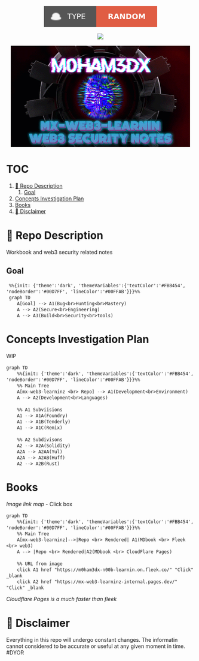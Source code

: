 <p align="center">
<a href="https://twitter.com/m0ham3dxx" target="_blank">
<img src="./img/trs.svg">
</a>
</p>
<p align="center">
<a href="https://twitter.com/m0ham3dxx" target="_blank">
<img src="https://hits.seeyoufarm.com/api/count/incr/badge.svg?url=https%3A%2F%2Fgithub.com%2Fm0ham3dx%2Fmx-web3-learninz&count_bg=%23FF34EB&title_bg=%23000000&icon=exercism.svg&icon_color=%23FFD400&title=n00byn00bz&edge_flat=false/">
</a>
</p>

<p align="center">
<a href="https://twitter.com/m0ham3dxx" target="_blank">
<img src="./img/mxh.gif">
</a>
</p>

<h1>TOC</h1>

1. [🍌 Repo Description](#-repo-description)
   1. [Goal](#goal)
2. [Concepts Investigation Plan](#concepts-investigation-plan)
3. [Books](#books)
4. [🍌 Disclaimer](#-disclaimer)

# 🍌 Repo Description 

Workbook and web3 security related notes 
   
## Goal 

```mermaid
 %%{init: {'theme':'dark', 'themeVariables':{'textColor':'#FBB454', 'nodeBorder':'#00D7FF', 'lineColor':'#00FFAB'}}}%%
 graph TD
    A[Goal] --> A1(Bug<br>Hunting<br>Mastery)
    A --> A2(Secure<br>Engineering)
    A --> A3(Build<br>Security<br>tools)    
```

# Concepts Investigation Plan 

WIP

```mermaid 
graph TD
    %%{init: {'theme':'dark', 'themeVariables':{'textColor':'#FBB454', 'nodeBorder':'#00D7FF', 'lineColor':'#00FFAB'}}}%% 
    %% Main Tree
    A[mx-web3-learninz <br> Repo] --> A1(Development<br>Environment)
    A --> A2(Development<br>Languages)

    %% A1 Subviisions 
    A1 --> A1A(Foundry)
    A1 --> A1B(Tenderly)
    A1 --> A1C(Remix)

    %% A2 Subdivisons 
    A2 --> A2A(Solidity)
    A2A --> A2AA(Yul)
    A2A --> A2AB(Huff)
    A2 --> A2B(Rust)

```

# Books 

*Image link map* - Click box

```mermaid 
graph TD
    %%{init: {'theme':'dark', 'themeVariables':{'textColor':'#FBB454', 'nodeBorder':'#00D7FF', 'lineColor':'#00FFAB'}}}%% 
    %% Main Tree 
    A[mx-web3-learninz]-->|Repo <br> Rendered| A1(MDbook <br> Fleek <br> web3)
    A --> |Repo <br> Rendered|A2(MDbook <br> CloudFlare Pages)

    %% URL from image
    click A1 href "https://m0ham3dx-n00b-learnin.on.fleek.co/" "Click" _blank
    click A2 href "https://mx-web3-learninz-internal.pages.dev/" "Click" _blank
```

$Cloudflare \ Pages \ is \ a\ much\ faster\ than\ fleek$

# 🍌 Disclaimer 

Everything in this repo will undergo constant changes. The informatin cannot considered to be accurate or useful at any given moment in time. #DYOR 